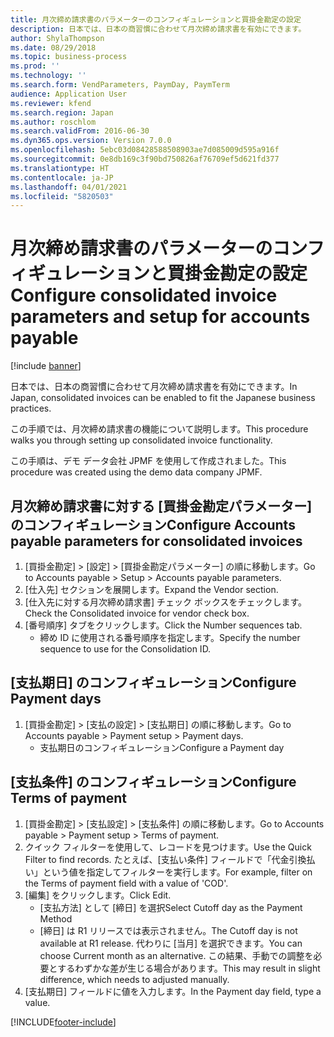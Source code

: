 ```yaml
---
title: 月次締め請求書のパラメーターのコンフィギュレーションと買掛金勘定の設定
description: 日本では、日本の商習慣に合わせて月次締め請求書を有効にできます。
author: ShylaThompson
ms.date: 08/29/2018
ms.topic: business-process
ms.prod: ''
ms.technology: ''
ms.search.form: VendParameters, PaymDay, PaymTerm
audience: Application User
ms.reviewer: kfend
ms.search.region: Japan
ms.author: roschlom
ms.search.validFrom: 2016-06-30
ms.dyn365.ops.version: Version 7.0.0
ms.openlocfilehash: 5ebc03d08428588508903ae7d085009d595a916f
ms.sourcegitcommit: 0e8db169c3f90bd750826af76709ef5d621fd377
ms.translationtype: HT
ms.contentlocale: ja-JP
ms.lasthandoff: 04/01/2021
ms.locfileid: "5820503"
---
```

# <a name="configure-consolidated-invoice-parameters-and-setup-for-accounts-payable"></a><span data-ttu-id="7fdcf-103">月次締め請求書のパラメーターのコンフィギュレーションと買掛金勘定の設定</span><span class="sxs-lookup"><span data-stu-id="7fdcf-103">Configure consolidated invoice parameters and setup for accounts payable</span></span>

[!include [banner](../../includes/banner.md)]

<span data-ttu-id="7fdcf-104">日本では、日本の商習慣に合わせて月次締め請求書を有効にできます。</span><span class="sxs-lookup"><span data-stu-id="7fdcf-104">In Japan, consolidated invoices can be enabled to fit the Japanese business practices.</span></span>



<span data-ttu-id="7fdcf-105">この手順では、月次締め請求書の機能について説明します。</span><span class="sxs-lookup"><span data-stu-id="7fdcf-105">This procedure walks you through setting up consolidated invoice functionality.</span></span>



<span data-ttu-id="7fdcf-106">この手順は、デモ データ会社 JPMF を使用して作成されました。</span><span class="sxs-lookup"><span data-stu-id="7fdcf-106">This procedure was created using the demo data company JPMF.</span></span>


## <a name="configure-accounts-payable-parameters-for-consolidated-invoices"></a><span data-ttu-id="7fdcf-107">月次締め請求書に対する [買掛金勘定パラメーター] のコンフィギュレーション</span><span class="sxs-lookup"><span data-stu-id="7fdcf-107">Configure Accounts payable parameters for consolidated invoices</span></span>
1. <span data-ttu-id="7fdcf-108">[買掛金勘定] > [設定] > [買掛金勘定パラメーター] の順に移動します。</span><span class="sxs-lookup"><span data-stu-id="7fdcf-108">Go to Accounts payable > Setup > Accounts payable parameters.</span></span>
2. <span data-ttu-id="7fdcf-109">[仕入先] セクションを展開します。</span><span class="sxs-lookup"><span data-stu-id="7fdcf-109">Expand the Vendor section.</span></span>
3. <span data-ttu-id="7fdcf-110">[仕入先に対する月次締め請求書] チェック ボックスをチェックします。</span><span class="sxs-lookup"><span data-stu-id="7fdcf-110">Check the Consolidated invoice for vendor check box.</span></span>
4. <span data-ttu-id="7fdcf-111">[番号順序] タブをクリックします。</span><span class="sxs-lookup"><span data-stu-id="7fdcf-111">Click the Number sequences tab.</span></span>
    * <span data-ttu-id="7fdcf-112">締め ID に使用される番号順序を指定します。</span><span class="sxs-lookup"><span data-stu-id="7fdcf-112">Specify the number sequence to use for the Consolidation ID.</span></span>  

## <a name="configure-payment-days"></a><span data-ttu-id="7fdcf-113">[支払期日] のコンフィギュレーション</span><span class="sxs-lookup"><span data-stu-id="7fdcf-113">Configure Payment days</span></span>
1. <span data-ttu-id="7fdcf-114">[買掛金勘定] > [支払の設定] > [支払期日] の順に移動します。</span><span class="sxs-lookup"><span data-stu-id="7fdcf-114">Go to Accounts payable > Payment setup > Payment days.</span></span>
    * <span data-ttu-id="7fdcf-115">支払期日のコンフィギュレーション</span><span class="sxs-lookup"><span data-stu-id="7fdcf-115">Configure a Payment day</span></span>  

## <a name="configure-terms-of-payment"></a><span data-ttu-id="7fdcf-116">[支払条件] のコンフィギュレーション</span><span class="sxs-lookup"><span data-stu-id="7fdcf-116">Configure Terms of payment</span></span>
1. <span data-ttu-id="7fdcf-117">[買掛金勘定] > [支払設定] > [支払条件] の順に移動します。</span><span class="sxs-lookup"><span data-stu-id="7fdcf-117">Go to Accounts payable > Payment setup > Terms of payment.</span></span>
2. <span data-ttu-id="7fdcf-118">クイック フィルターを使用して、レコードを見つけます。</span><span class="sxs-lookup"><span data-stu-id="7fdcf-118">Use the Quick Filter to find records.</span></span> <span data-ttu-id="7fdcf-119">たとえば、[支払い条件] フィールドで「代金引換払い」という値を指定してフィルターを実行します。</span><span class="sxs-lookup"><span data-stu-id="7fdcf-119">For example, filter on the Terms of payment field with a value of 'COD'.</span></span>
3. <span data-ttu-id="7fdcf-120">[編集] をクリックします。</span><span class="sxs-lookup"><span data-stu-id="7fdcf-120">Click Edit.</span></span>
    * <span data-ttu-id="7fdcf-121">[支払方法] として [締日] を選択</span><span class="sxs-lookup"><span data-stu-id="7fdcf-121">Select Cutoff day as the Payment Method</span></span>  
    * <span data-ttu-id="7fdcf-122">[締日] は R1 リリースでは表示されません。</span><span class="sxs-lookup"><span data-stu-id="7fdcf-122">The Cutoff day is not available at R1 release.</span></span> <span data-ttu-id="7fdcf-123">代わりに [当月] を選択できます。</span><span class="sxs-lookup"><span data-stu-id="7fdcf-123">You can choose Current month as an alternative.</span></span> <span data-ttu-id="7fdcf-124">この結果、手動での調整を必要とするわずかな差が生じる場合があります。</span><span class="sxs-lookup"><span data-stu-id="7fdcf-124">This may result in slight difference, which needs to adjusted manually.</span></span>   
4. <span data-ttu-id="7fdcf-125">[支払期日] フィールドに値を入力します。</span><span class="sxs-lookup"><span data-stu-id="7fdcf-125">In the Payment day field, type a value.</span></span>



[!INCLUDE[footer-include](../../../includes/footer-banner.md)]